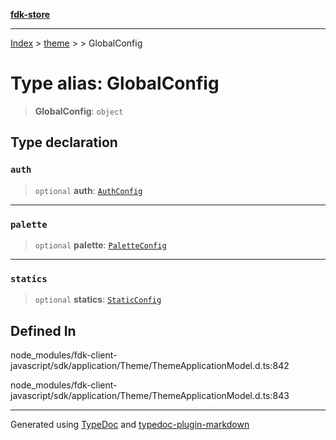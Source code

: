 [**fdk-store**](../../../README.md)
***

[Index](../../../API.md) > [theme](../../README.md) > [<internal>](../README.md) > GlobalConfig

# Type alias: GlobalConfig

> **GlobalConfig**: `object`

## Type declaration

### `auth`

> `optional` **auth**: [`AuthConfig`](type-alias.AuthConfig.md)

***

### `palette`

> `optional` **palette**: [`PaletteConfig`](type-alias.PaletteConfig.md)

***

### `statics`

> `optional` **statics**: [`StaticConfig`](type-alias.StaticConfig.md)

## Defined In

node\_modules/fdk-client-javascript/sdk/application/Theme/ThemeApplicationModel.d.ts:842

node\_modules/fdk-client-javascript/sdk/application/Theme/ThemeApplicationModel.d.ts:843

***
Generated using [TypeDoc](https://typedoc.org/) and [typedoc-plugin-markdown](https://www.npmjs.com/package/typedoc-plugin-markdown)
